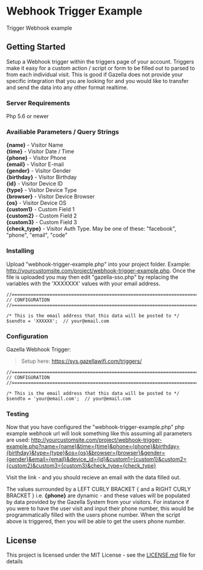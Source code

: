 # Webhook Trigger Example

Trigger Webhook example

## Getting Started

Setup a Webhook trigger within the triggers page of your account. Triggers make it easy for a custom action / script or form to be filled out to parsed to from each individual visit. 
This is good if Gazella does not provide your specific integration that you are looking for and you would like to transfer and send the data into any other format realtime. 

### Server Requirements
Php 5.6 or newer

### Availiable Parameters / Query Strings

**{name}** - Visitor Name<br />
**{time}** - Visitor Date / Time<br />
**{phone}** - Visitor Phone<br />
**{email}** - Visitor E-mail<br />
**{gender}** - Visitor Gender<br />
**{birthday}** - Visitor Birthday<br />
**{id}** - Visitor Device ID<br />
**{type}** - Visitor Device Type<br />
**{browser}** - Visitor Device Browser<br />
**{os}** - Visitor Device OS<br />
**{custom1}** - Custom Field 1<br />
**{custom2}** - Custom Field 2<br />
**{custom3}** - Custom Field 3<br />
**{check_type}** - Visitor Auth Type. May be one of these: "facebook", "phone", "email", "code"<br />


### Installing

Upload "webhook-trigger-example.php" into your project folder. Example: http://yourcustomsite.com/project/webhook-trigger-example.php.
Once the file is uploaded you may then edit "gazella-sso.php" by replacing the variables with the 'XXXXXXX' values with your email address.

```
//======================================================================//
// CONFIGURATION
//======================================================================//  

/* This is the email address that this data will be posted to */
$sendto = 'XXXXXX';  // your@email.com

```

### Configuration

Gazella Webhook Trigger:
> Setup here: https://sys.gazellawifi.com/triggers/


```
//======================================================================//
// CONFIGURATION
//======================================================================//  

/* This is the email address that this data will be posted to */
$sendto = 'your@email.com';  // your@email.com

```

### Testing

Now that you have configured the "webhook-trigger-example.php" php example webhook url will look something like this assuming all parameters are used: 
http://yourcustomsite.com/project/webhook-trigger-example.php?name={name}&time={time}&phone={phone}&birthday={birthday}&type={type}&os={os}&browser={browser}&gender={gender}&email={email}&device_id={id}&custom1={custom1}&custom2={custom2}&custom3={custom3}&check_type={check_type} 

Visit the link - and you should recieve an email with the data filled out.

The values surrounded by a LEFT CURLY BRACKET { and a RIGHT CURLY BRACKET } i.e. **{phone}** are dynamic - and these values will be populated by data provided by the Gazella System from your visitors. For instance if you 
were to have the user visit and input their phone number, this would be programmatically filled with the users phone number. When the script above is triggered, then you will be able to get the users phone number. 

## License

This project is licensed under the MIT License - see the [LICENSE.md](LICENSE.md) file for details